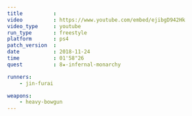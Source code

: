 ```yaml
---
title          :
video          : https://www.youtube.com/embed/ejibgD942Hk
video_type     : youtube
run_type       : freestyle
platform       : ps4
patch_version  :
date           : 2018-11-24
time           : 01'58"26
quest          : 8★-infernal-monarchy

runners:
    - jin-furai

weapons:
    - heavy-bowgun
---
```

